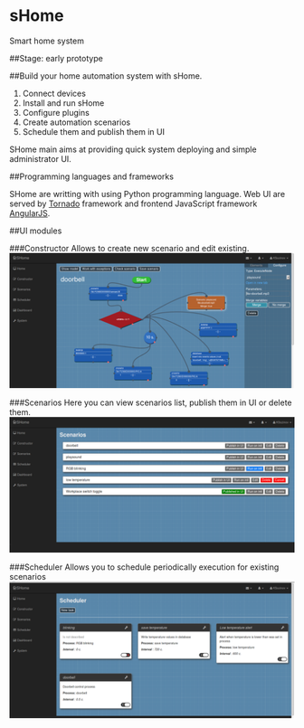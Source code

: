 # sHome
Smart home system

##Stage: early prototype

##Build your home automation system with sHome.

1. Connect devices
2. Install and run sHome
3. Configure plugins
3. Create automation scenarios
4. Schedule them and publish them in UI

SHome main aims at providing quick system deploying and simple administrator UI.

##Programming languages and frameworks

SHome are writting with using Python programming language. Web UI are served by [Tornado](http://tornadoweb.org/) framework and frontend JavaScript framework [AngularJS](http://angularjs.org/).

##UI modules

###Constructor
Allows to create new scenario and edit existing.
![](https://github.com/Cirreth/shome/blob/master/images/constructor-ui.png)

###Scenarios 
Here you can view scenarios list, publish them in UI or delete them.
![](https://github.com/Cirreth/shome/blob/master/images/scenarios-ui.png)

###Scheduler
Allows you to schedule periodically execution for existing scenarios
![](https://github.com/Cirreth/shome/blob/master/images/scheduler-ui.png)











































































































































